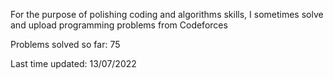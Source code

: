 For the purpose of polishing coding and algorithms skills, I sometimes solve and upload programming problems from Codeforces

Problems solved so far: 75

Last time updated: 13/07/2022
